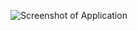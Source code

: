 ![Screenshot of Application](https://res.cloudinary.com/dreamnerd/image/upload/v1734680445/Screenshot_2024-12-17_105005_vzvbwa.png)
